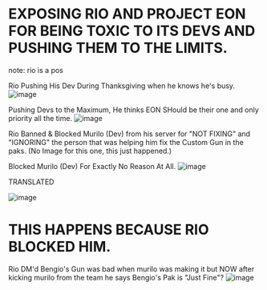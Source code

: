 # EXPOSING RIO AND PROJECT EON FOR BEING TOXIC TO ITS DEVS AND PUSHING THEM TO THE LIMITS.
note: rio is a pos

Rio Pushing His Dev During Thanksgiving when he knows he's busy.
![image](https://github.com/user-attachments/assets/4421ffb3-7db4-4dbe-a663-6150bf6ecd24)

Pushing Devs to the Maximum, He thinks EON SHould be their one and only priority all the time.
![image](https://github.com/user-attachments/assets/485f3324-29a3-4bb4-9bfe-817509638074)

Rio Banned & Blocked Murilo (Dev) from his server for "NOT FIXING" and "IGNORING" the person that was helping him fix the Custom Gun in the paks.
(No Image for this one, this just happened.)

Blocked Murilo (Dev) For Exactly No Reason At All.
![image](https://github.com/user-attachments/assets/aaf12eb8-2587-45bb-a8d2-04c4639d07b5) 

TRANSLATED

![image](https://github.com/user-attachments/assets/de0743e8-4b04-4d8a-a96b-92af03645adb)

# THIS HAPPENS BECAUSE RIO BLOCKED HIM.

Rio DM'd Bengio's Gun was bad when murilo was making it but NOW after kicking murilo from the team he says Bengio's Pak is "Just Fine"?
![image](https://github.com/user-attachments/assets/33b5946a-b243-443a-b4e5-52e66d4721a2)
